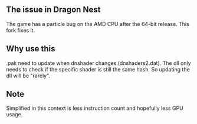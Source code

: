 ## The issue in Dragon Nest
The game has a particle bug on the AMD CPU after the 64-bit release. This fork fixes it.

## Why use this
.pak need to update when dnshader changes (dnshaders2.dat). The dll only needs to check if the specific shader is still the same hash. So updating the dll will be "rarely".

## Note
Simplified in this context is less instruction count and hopefully less GPU usage.